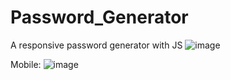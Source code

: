 # Password_Generator
A responsive password generator with JS
![image](https://github.com/JoaoHenriqueDeSouza/Password_Generator/assets/130799653/068bfec2-c994-4022-a7d6-ebc0b01f7565)
























Mobile:
                    ![image](https://github.com/JoaoHenriqueDeSouza/Password_Generator/assets/130799653/3fb78251-945b-4729-a554-7afd1913c81b)

